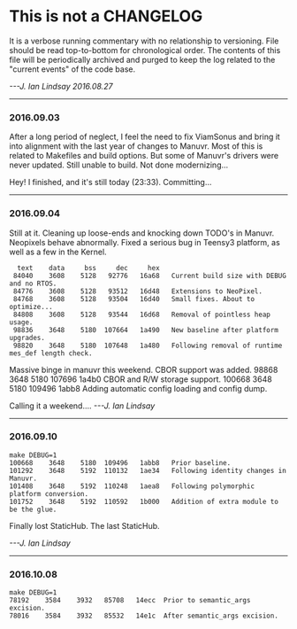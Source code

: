 # This is not a CHANGELOG
It is a verbose running commentary with no relationship to versioning.
File should be read top-to-bottom for chronological order.
The contents of this file will be periodically archived and purged to keep the log related to the "current events" of the code base.

_---J. Ian Lindsay 2016.08.27_

------

### 2016.09.03

After a long period of neglect, I feel the need to fix ViamSonus and bring it into
alignment with the last year of changes to Manuvr. Most of this is related to Makefiles
and build options. But some of Manuvr's drivers were never updated.
Still unable to build. Not done modernizing...

Hey! I finished, and it's still today (23:33).
Committing...

------

### 2016.09.04
Still at it. Cleaning up loose-ends and knocking down TODO's in Manuvr.
Neopixels behave abnormally. Fixed a serious bug in Teensy3 platform, as well
  as a few in the Kernel.

      text    data     bss     dec     hex
     84040    3608    5128   92776   16a68   Current build size with DEBUG and no RTOS.
     84776    3608    5128   93512   16d48   Extensions to NeoPixel.
     84768    3608    5128   93504   16d40   Small fixes. About to optimize...
     84808    3608    5128   93544   16d68   Removal of pointless heap usage.
     98836    3648    5180  107664   1a490   New baseline after platform upgrades.
     98820    3648    5180  107648   1a480   Following removal of runtime mes_def length check.

Massive binge in manuvr this weekend. CBOR support was added.
     98868    3648    5180  107696   1a4b0   CBOR and R/W storage support.
    100668    3648    5180  109496   1abb8   Adding automatic config loading and config dump.

Calling it a weekend....
_---J. Ian Lindsay_


------

### 2016.09.10
    make DEBUG=1
    100668    3648    5180  109496   1abb8   Prior baseline.
    101292    3648    5192  110132   1ae34   Following identity changes in Manuvr.
    101408    3648    5192  110248   1aea8   Following polymorphic platform conversion.
    101752    3648    5192  110592   1b000   Addition of extra module to be the glue.

Finally lost StaticHub. The last StaticHub.

_---J. Ian Lindsay_

------

### 2016.10.08
    make DEBUG=1
    78192    3584    3932   85708   14ecc  Prior to semantic_args excision.
    78016    3584    3932   85532   14e1c  After semantic_args excision.
